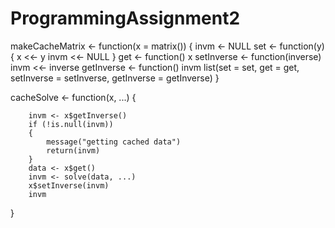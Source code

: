 # ProgrammingAssignment2
makeCacheMatrix <- function(x = matrix()) 
{
        invm <- NULL
	      set <- function(y) 
        {
		      x <<- y
        	invm <<- NULL
        }
        get <- function() x
        setInverse <- function(inverse) invm <<- inverse
        getInverse <- function() invm
        list(set = set, get = get, setInverse = setInverse, getInverse = getInverse)
}


cacheSolve <- function(x, ...) 
{
        
        invm <- x$getInverse()
        if (!is.null(invm)) 
        {
        	message("getting cached data")
        	return(invm)
        }
        data <- x$get()
        invm <- solve(data, ...)
        x$setInverse(invm)
        invm
}
